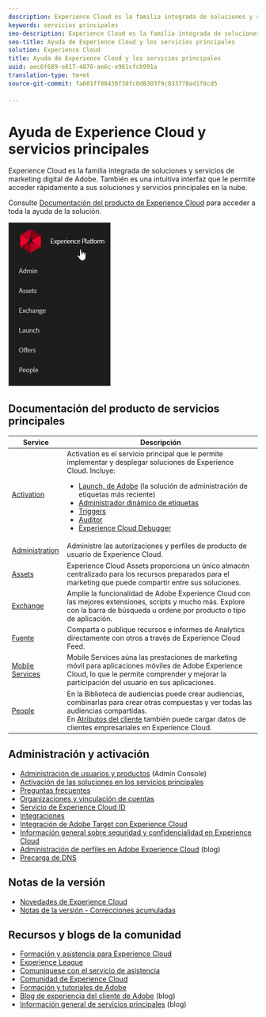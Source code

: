 ```yaml
---
description: Experience Cloud es la familia integrada de soluciones y servicios de marketing digital de Adobe. También es una intuitiva interfaz que le permite acceder rápidamente a sus soluciones y servicios principales en la nube.
keywords: servicios principales
seo-description: Experience Cloud es la familia integrada de soluciones y servicios de marketing digital de Adobe. También es una intuitiva interfaz que le permite acceder rápidamente a sus soluciones y servicios principales en la nube.
seo-title: Ayuda de Experience Cloud y los servicios principales
solution: Experience Cloud
title: Ayuda de Experience Cloud y los servicios principales
uuid: aec6f689-e617-4876-ae6c-e961cfcb991a
translation-type: tm+mt
source-git-commit: fa601ff80430f38fc0d8303f9c833778ad1f8cd5

---
```



# Ayuda de Experience Cloud y servicios principales

Experience Cloud es la familia integrada de soluciones y servicios de marketing digital de Adobe. También es una intuitiva interfaz que le permite acceder rápidamente a sus soluciones y servicios principales en la nube.

Consulte [Documentación del producto de Experience Cloud](landing/experience-cloud-home.md) para acceder a toda la ayuda de la solución.

![](assets/experience-cloud-core-services.png)

## Documentación del producto de servicios principales

| Service | Descripción |
|--- |--- |
| [Activation](activation/activation.md) | Activation es el servicio principal que le permite implementar y desplegar soluciones de Experience Cloud. Incluye:<ul><li>[Launch, de Adobe](https://docs.adobelaunch.com/) (la solución de administración de etiquetas más reciente)</li><li>[Administrador dinámico de etiquetas](https://marketing.adobe.com/resources/help/en_US/dtm/)</li><li>[Triggers](activation/triggers.md)</li><li>[Auditor](https://marketing.adobe.com/resources/help/en_US/auditor/)</li><li>[Experience Cloud Debugger](https://marketing.adobe.com/resources/help/en_US/experience-cloud-debugger/)</li></ul> |
| [Administration](admin-getting-started/admin-getting-started.md) | Administre las autorizaciones y perfiles de producto de usuario de Experience Cloud. |
| [Assets](experience-cloud-assets/experience-cloud-assets.md) | Experience Cloud Assets proporciona un único almacén centralizado para los recursos preparados para el marketing que puede compartir entre sus soluciones. |
| [Exchange](https://experiencecloud.adobeexchange.com/) | Amplíe la funcionalidad de Adobe Experience Cloud con las mejores extensiones, scripts y mucho más. Explore con la barra de búsqueda u ordene por producto o tipo de aplicación. |
| [Fuente](feed.md) | Comparta o publique recursos e informes de Analytics directamente con otros a través de Experience Cloud Feed. |
| [Mobile Services](https://marketing.adobe.com/resources/help/en_US/mobile/) | Mobile Services aúna las prestaciones de marketing móvil para aplicaciones móviles de Adobe Experience Cloud, lo que le permite comprender y mejorar la participación del usuario en sus aplicaciones. |
| [People](audience-library/audience-library.md) | En la Biblioteca de audiencias puede crear audiencias, combinarlas para crear otras compuestas y ver todas las audiencias compartidas.<br>En [Atributos del cliente](attributes/attributes.md) también puede cargar datos de clientes empresariales en Experience Cloud. |

## Administración y activación

* [Administración de usuarios y productos](admin-getting-started/admin-getting-started.md) (Admin Console)
* [Activación de las soluciones en los servicios principales](core-services/core-services.md)
* [Preguntas frecuentes](admin-getting-started/admin-getting-started.md)
* [Organizaciones y vinculación de cuentas](admin-getting-started/organizations.md)
* [Servicio de Experience Cloud ID](https://marketing.adobe.com/resources/help/en_US/mcvid/)
* [Integraciones](marketing-cloud-integrations.md)
* [Integración de Adobe Target con Experience Cloud](https://marketing.adobe.com/resources/help/en_US/target/a4t/c_integrating_target_with_mac.html)
* [Información general sobre seguridad y confidencialidad en Experience Cloud](assets/Adobe-Marketing-Cloud-Privacy-and-Security-Overview.pdf)
* [Administración de perfiles en Adobe Experience Cloud](https://theblog.adobe.com/profile-management-adobe-marketing-cloud-comes-together/) (blog)
* [Precarga de DNS](admin-getting-started/admin-getting-started.md#concept_6BC8C6856E3644F8956D7AD0A96383B7)

## Notas de la versión

* [Novedades de Experience Cloud](marketing-cloud-interface/marketing-cloud-interface.md#concept_9A4370BD59744928BDC9F87E978798B3)
* [Notas de la versión - Correcciones acumuladas](marketing-cloud-interface/release-notes.md#concept_F5C9FF69A5B44395BB5FA0552F4E9175)

## Recursos y blogs de la comunidad

* [Formación y asistencia para Experience Cloud](https://helpx.adobe.com/support/experience-cloud.html)
* [Experience League](https://landing.adobe.com/experience-league/)
* [Comuníquese con el servicio de asistencia](https://helpx.adobe.com/contact/enterprise-support.ec.html)
* [Comunidad de Experience Cloud](https://forums.adobe.com/community/experience-cloud)
* [Formación y tutoriales de Adobe](https://helpx.adobe.com/learning.html?promoid=KAUDK)
* [Blog de experiencia del cliente de Adobe](https://theblog.adobe.com/customer-experience/) (blog)
* [Información general de servicios principales](https://theblog.adobe.com/part-2-capturing-leveraging-consumer-behavior-adobe-marketing-cloud/) (blog)
